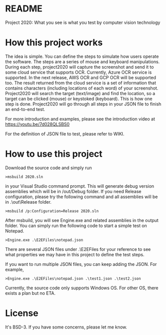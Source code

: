 # README #

Project 2020: What you see is what you test by computer vision technology

# How this project works #

The idea is simple. You can define the steps to simulate how users operate the software. The steps are a series of mouse and keyboard manipulations. During each step, project2020 will capture the screenshot and send it to some cloud service that supports OCR. Currently, Azure OCR service is supported. In the next release, AWS OCR and GCP OCR will be supported too. The result returned from the cloud service is a set of information that contains characters (including locations of each word) of your screenshot. Project2020 will search the target (text/image) and find the location, so a target can be clicked (mouse) or keystoked (keyboard). This is how one step is done. Project2020 will go through all steps in your JSON file to finish an end-to-end test. 

For more introduction and examples, please see the introduction video at https://youtu.be/7d028QLSBS0 

For the definition of JSON file to test, please refer to WIKI.

# How to use this project #

Download the source code and simply run 

```
>msbuild 2020.sln 
```

in your Visual Studio command prompt. This will generate debug version assemblies which will be in /out/Debug folder. If you need Release configuration, please try the following command and all assemblies will be in .\out\Release folder.

```
>msbuild /p:Configuration=Release 2020.sln
```

After msbuild, you will see Engine.exe and related assemblies in the output folder. 
You can simply run the following code to start a simple test on Notepad.

```
>Engine.exe .\E2EFiles\notepad.json 
```

There are several JSON files under .\E2EFiles for your reference to see what properties we may have in this project to define the test steps.

If you want to run multiple JSON files, you can keep adding the JSON. For example,

```
>Engine.exe .\E2EFiles\notepad.json .\test1.json .\test2.json
```

Currently, the source code only supports Windows OS. For other OS, there exists a plan but no ETA.

# License #

It's BSD-3. If you have some concerns, please let me know.
